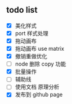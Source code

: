 ## todo list

- [x] 美化样式
- [x] port 样式处理
- [x] 拖动画布
- [x] 拖动画布 use matrix
- [x] 撤销重做优化
- [ ] node 删除 copy 功能
- [x] 批量操作
- [ ] 辅助线
- [ ] 使用文档 原理分析
- [x] 发布到 github page
